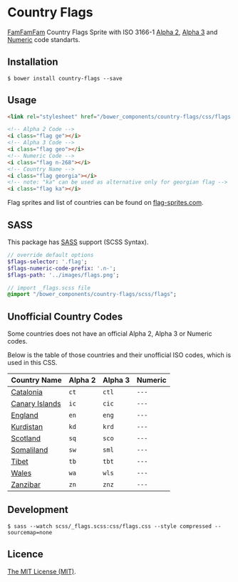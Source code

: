 # Country Flags

[FamFamFam](http://www.famfamfam.com/lab/icons/flags/) Country Flags Sprite with ISO 3166-1 [Alpha 2](https://en.wikipedia.org/wiki/ISO_3166-1_alpha-2), [Alpha 3](https://en.wikipedia.org/wiki/ISO_3166-1_alpha-3) and [Numeric](https://en.wikipedia.org/wiki/ISO_3166-1_numeric) code standarts. 


## Installation

```
$ bower install country-flags --save
```

## Usage

```html
<link rel="stylesheet" href="/bower_components/country-flags/css/flags.css">
```

```html
<!-- Alpha 2 Code -->
<i class="flag ge"></i>
<!-- Alpha 3 Code -->
<i class="flag geo"></i>
<!-- Numeric Code -->
<i class="flag n-268"></i>
<!-- Country Name -->
<i class="flag georgia"></i>
<!-- note: "ka" can be used as alternative only for georgian flag -->
<i class="flag ka"></i>
```

Flag sprites and list of countries can be found on [flag-sprites.com](https://www.flag-sprites.com/).

## SASS

This package has [SASS](http://sass-lang.com/) support (SCSS Syntax).

```sass
// override default options
$flags-selector: '.flag';
$flags-numeric-code-prefix: '.n-';
$flags-path: '../images/flags.png';

// import _flags.scss file
@import "/bower_components/country-flags/scss/flags";
```

## Unofficial Country Codes

Some countries does not have an official Alpha 2, Alpha 3 or Numeric codes.

Below is the table of those countries and their unofficial ISO codes, which is used in this CSS.

Country Name | Alpha 2 | Alpha 3 | Numeric
------------ | ------------- | ------------ | ------------
[Catalonia](https://en.wikipedia.org/wiki/Catalonia) | `ct` | `ctl` | `---`
[Canary Islands](https://en.wikipedia.org/wiki/Canary_Islands) | `ic` | `cic` | `---`
[England](https://en.wikipedia.org/wiki/England) | `en` | `eng` | `---`
[Kurdistan](https://en.wikipedia.org/wiki/Kurdistan) | `kd` | `krd` | `---`
[Scotland](https://en.wikipedia.org/wiki/Scotland) |  `sq`  | `sco` | `---`
[Somaliland](https://en.wikipedia.org/wiki/Somaliland) | `sw` | `sml` | `---`
[Tibet](https://en.wikipedia.org/wiki/Tibet) | `tb` | `tbt` | `---`
[Wales](https://en.wikipedia.org/wiki/Wales) | `wa` | `wls` | `---`
[Zanzibar](https://en.wikipedia.org/wiki/Zanzibar) | `zn` | `znz` | `---`

## Development
```
$ sass --watch scss/_flags.scss:css/flags.css --style compressed --sourcemap=none
```


## Licence

[The MIT License (MIT)](https://opensource.org/licenses/MIT).
